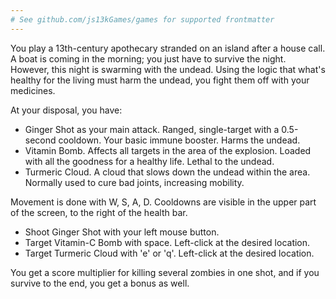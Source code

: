```yaml
---
# See github.com/js13kGames/games for supported frontmatter
---
```

You play a 13th-century apothecary stranded on an island after a house call. A boat is coming in the morning; you just have to survive the night. However, this night is swarming with the undead. Using the logic that what's healthy for the living must harm the undead, you fight them off with your medicines.

At your disposal, you have:

- Ginger Shot as your main attack. Ranged, single-target with a 0.5-second cooldown. Your basic immune booster. Harms the undead.
- Vitamin Bomb. Affects all targets in the area of the explosion. Loaded with all the goodness for a healthy life. Lethal to the undead.
- Turmeric Cloud. A cloud that slows down the undead within the area. Normally used to cure bad joints, increasing mobility.

Movement is done with W, S, A, D. Cooldowns are visible in the upper part of the screen, to the right of the health bar.

- Shoot Ginger Shot with your left mouse button.
- Target Vitamin-C Bomb with space. Left-click at the desired location.
- Target Turmeric Cloud with 'e' or 'q'. Left-click at the desired location.

You get a score multiplier for killing several zombies in one shot, and if you survive to the end, you get a bonus as well.